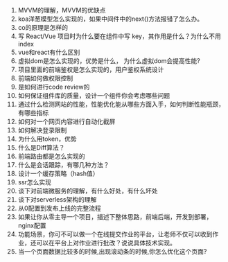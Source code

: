 1. MVVM的理解，MVVM的优缺点
2. koa洋葱模型怎么实现的，如果中间件中的next()方法报错了怎么办。
3. co的原理是怎样的
4. 写 React/Vue 项目时为什么要在组件中写 key，其作用是什么？为什么不用index
5. vue和react有什么区别
6. 虚拟dom是怎么实现的，优势是什么， 为什么虚拟dom会提高性能?
7. 项目里面的前端鉴权是怎么实现的，用户鉴权系统设计
8. 前端如何做权限控制
9. 是如何进行code review的
10. 如何保证组件库的质量，设计一个组件你会考虑哪些问题
11. 通过什么检测网站的性能，性能优化能从哪些方面入手，如何判断性能瓶颈，有哪些指标
12. 如何对一个网页内容进行自动化截屏
13. 如何解决登录限制
14. 为什么用token，优势
17. 什么是Diff算法？
18. 前端路由都是怎么实现的
19. 什么是会话跟踪，有哪几种方法？
20. 设计一个缓存策略（hash值）
21. ssr怎么实现
22. 谈下对前端微服务的理解，有什么好处，有什么坏处
23. 谈下对serverless架构的理解
24. 从0配置到发布上线的完整流程
25. 如果让你从零主导一个项目，描述下整体思路，前端后端，开发到部署，nginx配置
26. 功能场景，你可不可以做一个在线提交作业的平台，让老师不仅可以收到作业，还可以在平台上对作业进行批改？说说具体技术实现。
27. 当一个页面数据比较多的时候,出现滚动条的时候,你怎么优化这个页面?

